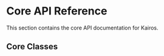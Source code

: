 # Core API Reference

This section contains the core API documentation for Kairos.

## Core Classes

